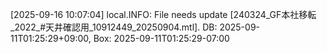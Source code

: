 [2025-09-16 10:07:04] local.INFO: File needs update [240324_GF本社移転_2022_#天井確認用_10912449_20250904.mtl]. DB: 2025-09-11T01:25:29+09:00, Box: 2025-09-11T01:25:29-07:00  

